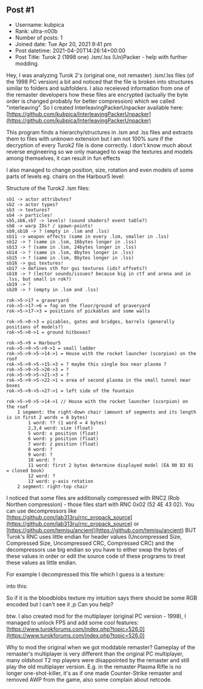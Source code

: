 ## Post #1
- Username: kubpica
- Rank: ultra-n00b
- Number of posts: 1
- Joined date: Tue Apr 20, 2021 9:41 pm
- Post datetime: 2021-04-20T14:26:14+00:00
- Post Title: Turok 2 (1998 one) .lsm/.lss (Un)Packer - help with further modding.

Hey, I was analyzing Turok 2's (original one, not remaster) .lsm/.lss files (of the 1998 PC version) a bit and noticed that the file is broken into structures similar to folders and subfolders. I also receieved information from one of the remaster developers how these files are encrypted (actually the byte order is changed probably for better compression) which we called "interleaving".
So I created InterleavingPackerUnpacker available here: [https://github.com/kubpica/InterleavingPackerUnpacker](https://github.com/kubpica/InterleavingPackerUnpacker)

This program finds a hierarchy/structures in .lsm and .lss files and extracts them to files with unknown extension but I am not 100% sure if the decryption of every Turok2 file is done correctly. I don't know much about reverse engineering so we only managed to swap the textures and models among themselves, it can result in fun effects 

I also managed to change position, size, rotation and even models of some parts of levels eg. chairs on the Harbour5 level:



Structure of the Turok2 .lsm files:

```
sb1 -> actor attributes?
sb2 -> actor types?
sb3 -> textures?
sb4 -> particles!
sb5,sb6,sb7 -> levels! (sound shaders? event table?)
sb8 -> warp IDs? / spawn-points!
sb9,sb10 -> ? (empty in .lsm and .lss)
sb11 -> weapon effects (same in every .lsm, smaller in .lss)
sb12 -> ? (same in .lsm, 16bytes longer in .lss)
sb13 -> ? (same in .lsm, 24bytes longer in .lss)
sb14 -> ? (same in .lsm, 8bytes longer in .lss)
sb15 -> ? (same in .lsm, 8bytes longer in .lss)
sb16 -> gui textures! 
sb17 -> defines sth for gui textures (ids? offsets?)
sb18 -> ? (lector sounds/issues? because big in ctf and arena and in .lss, but small in rok?)
sb19 -> ?
sb20 -> ? (empty in .lsm and .lss)
 
rok->5->17 = graveryard
rok->5->17->6 = fog on the floor/ground of graveryard
rok->5->17->3 = positions of pickables and some walls

rok->5->0->3 = picables, gates and bridges, barrels (generally positions of models?)
rok->5->0->1 = ground hitboxes?

rok->5->9 = Harbour5 
rok->5->9->5->9->1 = small ladder
rok->5->9->5->14->1 = House with the rocket launcher (scorpion) on the roof
rok->5->9->5->15->3 = ? maybe this single box near plasma ?
rok->5->9->5->20->3 = ?
rok->5->9->5->21->3 = ?
rok->5->9->5->22->1 = area of second plasma in the small tunnel near boxes
rok->5->9->5->27->1 = left side of the fountain

rok->5->9->5->14->1 // House with the rocket launcher (scorpion) on the roof
	1 segment: the right-down chair (amount of segments and its length is in first 2 words = 8 bytes)
		1 word: ?? (1 word = 4 bytes)
		2,3,4 word: size (float)  
		5 word: x position (float)
		6 word: y position (float)
		7 word: z position (float)
		8 word: ?
		9 word: ?
		10 word: ?
		11 word: first 2 bytes determine displayed model (EA 00 B3 01 = closed book)
		12 word: ?
		13 word: y-axis rotation
	2 segment: right-top chair

```


I noticed that some files are additionally compressed with RNC2 (Rob Northen compression) - those files start with RNC 0x02 (52 4E 43 02). You can use decompressors like [https://github.com/lab313ru/rnc_propack_source](https://github.com/lab313ru/rnc_propack_source) or [https://github.com/temisu/ancient](https://github.com/temisu/ancient) BUT Turok's RNC uses little endian for header values (Uncompressed Size, Compressed Size, Uncompressed CRC, Compressed CRC) and the decompressors use big endian so you have to either swap the bytes of these values in order or edit the source code of these programs to treat these values as little endian.

For example I decompressed this file which I guess is a texture:

into this:

So if it is the bloodblobs texture my intuition says there should be some RGB encoded but I can't see it ;p Can you help?

btw. I also created mod for the multiplayer (original PC version - 1998), I managed to unlock FPS and add some cool features:
[https://www.turokforums.com/index.php?topic=526.0](https://www.turokforums.com/index.php?topic=526.0)

Why to mod the original when we got moddable remaster?
Gameplay of the remaster's multiplayer is very different than the original PC multiplayer, many oldshool T2 mp players were disappointed by the remaster and still play the old multiplayer version. E.g. in the remaster Plasma Rifle is no longer one-shot-killer, it's as if one made Counter-Strike remaster and removed AWP from the game, also some complain about netcode.
